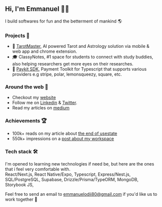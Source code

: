 ## Hi, I'm Emmanuel 👋🏼

I build softwares for fun and the betterment of mankind 🌎

### Projects 📌
- 🔮 [TarotMaster](https://tarotmaster.ai), AI powered Tarot and Astrology solution via mobile & web app and chrome extension.
- 🎓 ClassyNotes, #1 space for students to connect with study buddies, also helping researchers get more eyes on their researches.
- 💸 [Paykit SDK](https://github.com/devodii/paykit), Payment Toolkit for Typescript that supports various providers e.g stripe, polar, lemonsqueezy, square, etc.

### Around the web 🧭
- Checkout my [website](https://odii.vercel.app)
- Follow me on [Linkedin](https://linkedin.com/in/emmanuelodii) & [Twitter](https://x.com/devodii_).
- Read my articles on [medium](https://medium.com/@emmanuelodii80)

### Achievements 🏆
- 100k+ reads on my article about [the end of usestate](https://medium.com/@emmanuelodii80/bye-bye-usestate-useeffect-revolutionizing-react-development-d91f95891adb)
- 550k+ impressions on a [post about my workspace](https://www.linkedin.com/feed/update/urn:li:activity:7198706499324416000/)

### Tech stack 🛠️
I'm opened to learning new technologies if need be, but here are the ones that i feel very comfortable with.
<br />
React/Next.js, React Native/Expo, Typescript, Express/Nest.js, SQL/PostgreSQL, Supabase, Drizzle/Prisma/TypeORM, MongoDB, Storybook JS, 

Feel free to send an email to emmanuelodii80@gmail.com if you'd like us to work together 🤩
